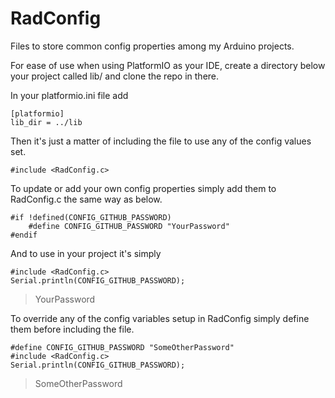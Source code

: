 # RadConfig
Files to store common config properties among my Arduino projects.

For ease of use when using PlatformIO as your IDE, create a directory below your project called lib/ and clone the repo in there.

In your platformio.ini file add

    [platformio]
    lib_dir = ../lib

Then it's just a matter of including the file to use any of the config values set.

    #include <RadConfig.c>

To update or add your own config properties simply add them to RadConfig.c the same way as below.

    #if !defined(CONFIG_GITHUB_PASSWORD)
        #define CONFIG_GITHUB_PASSWORD "YourPassword"
    #endif

And to use in your project it's simply

    #include <RadConfig.c>
    Serial.println(CONFIG_GITHUB_PASSWORD);

> YourPassword

To override any of the config variables setup in RadConfig simply define them before including the file.

    #define CONFIG_GITHUB_PASSWORD "SomeOtherPassword"
    #include <RadConfig.c>
    Serial.println(CONFIG_GITHUB_PASSWORD);

> SomeOtherPassword
